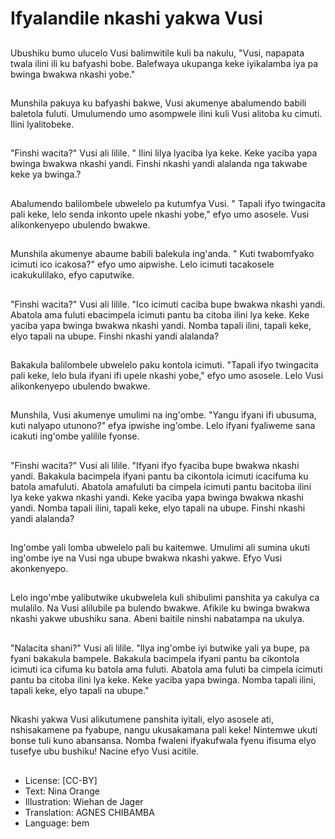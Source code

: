 # Ifyalandile nkashi yakwa Vusi

##
Ubushiku bumo ulucelo Vusi balimwitile kuli ba nakulu, "Vusi, napapata twala ilini ili ku bafyashi bobe. Balefwaya ukupanga keke iyikalamba iya pa bwinga bwakwa nkashi yobe."

##
Munshila pakuya ku bafyashi bakwe, Vusi akumenye abalumendo babili baletola fuluti. Umulumendo umo asompwele ilini kuli Vusi alitoba ku cimuti. Ilini lyalitobeke.

##
"Finshi wacita?" Vusi ali lilile. " Ilini lilya lyaciba lya keke. Keke yaciba yapa bwinga bwakwa nkashi yandi. Finshi nkashi yandi alalanda nga takwabe keke ya bwinga.?

##
Abalumendo balilombele ubwelelo pa kutumfya Vusi. " Tapali ifyo twingacita pali keke, lelo senda inkonto upele nkashi yobe," efyo umo asosele. Vusi alikonkenyepo ubulendo bwakwe.

##
Munshila akumenye abaume babili balekula ing'anda. " Kuti twabomfyako icimuti ico icakosa?" efyo umo aipwishe. Lelo icimuti tacakosele icakukulilako, efyo caputwike.

##
"Finshi wacita?" Vusi ali lilile. "Ico icimuti caciba bupe bwakwa nkashi yandi. Abatola ama fuluti ebacimpela icimuti pantu ba citoba ilini lya keke. Keke yaciba yapa bwinga bwakwa nkashi yandi. Nomba tapali ilini, tapali keke, elyo tapali na ubupe. Finshi nkashi yandi alalanda?

##
Bakakula balilombele ubwelelo paku kontola icimuti. "Tapali ifyo twingacita pali keke, lelo bula ifyani ifi upele nkashi yobe," efyo umo asosele. Lelo Vusi alikonkenyepo ubulendo bwakwe.

##
Munshila, Vusi akumenye umulimi na ing'ombe. "Yangu ifyani ifi ubusuma, kuti nalyapo utunono?" efya ipwishe ing'ombe. Lelo ifyani fyaliweme sana icakuti ing'ombe yalilile fyonse.

##
"Finshi wacita?" Vusi ali lilile. "Ifyani ifyo fyaciba bupe bwakwa nkashi yandi. Bakakula bacimpela ifyani pantu ba cikontola icimuti icacifuma ku batola amafuluti. Abatola amafuluti ba cimpela icimuti pantu bacitoba ilini lya keke yakwa nkashi yandi. Keke yaciba yapa bwinga bwakwa nkashi yandi. Nomba tapali ilini, tapali keke, elyo tapali na ubupe. Finshi nkashi yandi alalanda?

##
Ing'ombe yali lomba ubwelelo pali bu kaitemwe. Umulimi ali sumina ukuti ing'ombe iye na Vusi nga ubupe bwakwa nkashi yakwe. Efyo Vusi akonkenyepo.

##
Lelo ingo'mbe yalibutwike ukubwelela kuli shibulimi panshita ya cakulya ca mulalilo. Na Vusi alilubile pa bulendo bwakwe. Afikile ku bwinga bwakwa nkashi yakwe ubushiku sana. Abeni baitile ninshi nabatampa na ukulya.

##
"Nalacita shani?" Vusi ali lilile. "lIya ing'ombe iyi butwike yali ya bupe, pa fyani bakakula bampele. Bakakula bacimpela ifyani pantu ba cikontola icimuti ica cifuma ku batola ama fuluti. Abatola ama fuluti ba cimpela icimuti pantu ba citoba ilini lya keke. Keke yaciba yapa bwinga. Nomba tapali ilini, tapali keke, elyo tapali na ubupe."

##
Nkashi yakwa Vusi alikutumene panshita iyitali, elyo asosele ati, nshisakamene pa fyabupe, nangu ukusakamana pali keke! Nintemwe ukuti bonse tuli kuno abansansa. Nomba fwaleni ifyakufwala fyenu ifisuma elyo tusefye ubu bushiku! Nacine efyo Vusi acitile.

##
* License: [CC-BY]
* Text: Nina Orange
* Illustration: Wiehan de Jager
* Translation: AGNES CHIBAMBA
* Language: bem

